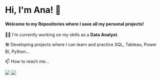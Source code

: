 # Hi, I'm Ana! 👋
 #### Welcome to my Repositories where I save all my personal projects!
 👩‍💻 I'm currently working on my skills as a **Data Analyst**.

🛠 Developing projects where I can learn and practice SQL, Tableau, Power BI, Python...

 📫 How to reach me...
 
<div> 
  <a href="mailto:aninha.ps.oliveira@gmail.com"><img src="https://img.shields.io/badge/-Gmail-%23333?style=for-the-badge&logo=gmail&logoColor=white" target="_blank"></a>
  <a href="https://www.linkedin.com/in/anapsoliveira/" target="_blank"><img src="https://img.shields.io/badge/-LinkedIn-%230077B5?style=for-the-badge&logo=linkedin&logoColor=white" target="_blank"></a> 
</div>
